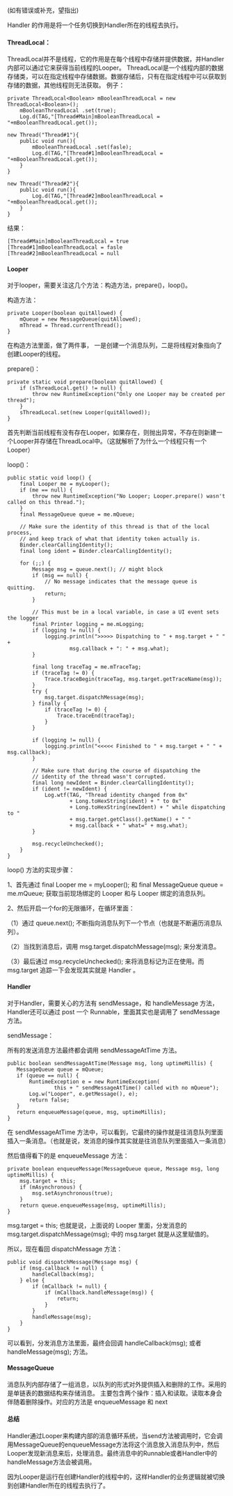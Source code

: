 (如有错误或补充，望指出)

Handler 的作用是将一个任务切换到Handler所在的线程去执行。

#### ThreadLocal：
ThreadLocal并不是线程，它的作用是在每个线程中存储并提供数据，并Handler内部可以通过它来获得当前线程的Looper。
ThreadLocal是一个线程内部的数据存储类，可以在指定线程中存储数据。数据存储后，只有在指定线程中可以获取到存储的数据，其他线程则无法获取。
例子：
```
private ThreadLocal<Boolean> mBooleanThreadLocal = new ThreadLocal<Boolean>();
	mBooleanThreadLocal .set(true);
	Log.d(TAG,"[Thread#Main]mBooleanThreadLocal = "+mBooleanThreadLocal.get());

new Thread("Thread#1"){
	public void run(){
		mBooleanThreadLocal .set(fasle);
		Log.d(TAG,"[Thread#1]mBooleanThreadLocal = "+mBooleanThreadLocal.get());
	}
}

new Thread("Thread#2"){
	public void run(){
		Log.d(TAG,"[Thread#2]mBooleanThreadLocal = "+mBooleanThreadLocal.get());
	}
}
```
结果：
```
[Thread#Main]mBooleanThreadLocal = true
[Thread#1]mBooleanThreadLocal = fasle
[Thread#2]mBooleanThreadLocal = null
```
#### Looper

对于looper，需要关注这几个方法：构造方法，prepare()，loop()。

构造方法：
```
private Looper(boolean quitAllowed) {
    mQueue = new MessageQueue(quitAllowed);
    mThread = Thread.currentThread();
}
```
在构造方法里面，做了两件事，
一是创建一个消息队列，二是将线程对象指向了创建Looper的线程。

prepare()：
```
private static void prepare(boolean quitAllowed) {
    if (sThreadLocal.get() != null) {
        throw new RuntimeException("Only one Looper may be created per thread");
    }
    sThreadLocal.set(new Looper(quitAllowed));
}
```
首先判断当前线程有没有存在Looper，如果存在，则抛出异常，不存在则新建一个Looper并存储在ThreadLocal中。（这就解析了为什么一个线程只有一个Looper）

loop()：

```
public static void loop() {
    final Looper me = myLooper();
    if (me == null) {
        throw new RuntimeException("No Looper; Looper.prepare() wasn't called on this thread.");
    }
    final MessageQueue queue = me.mQueue;

    // Make sure the identity of this thread is that of the local process,
    // and keep track of what that identity token actually is.
    Binder.clearCallingIdentity();
    final long ident = Binder.clearCallingIdentity();

    for (;;) {
        Message msg = queue.next(); // might block
        if (msg == null) {
            // No message indicates that the message queue is quitting.
            return;
        }

        // This must be in a local variable, in case a UI event sets the logger
        final Printer logging = me.mLogging;
        if (logging != null) {
            logging.println(">>>>> Dispatching to " + msg.target + " " +
                    msg.callback + ": " + msg.what);
        }

        final long traceTag = me.mTraceTag;
        if (traceTag != 0) {
            Trace.traceBegin(traceTag, msg.target.getTraceName(msg));
        }
        try {
            msg.target.dispatchMessage(msg);
        } finally {
            if (traceTag != 0) {
                Trace.traceEnd(traceTag);
            }
        }

        if (logging != null) {
            logging.println("<<<<< Finished to " + msg.target + " " + msg.callback);
        }

        // Make sure that during the course of dispatching the
        // identity of the thread wasn't corrupted.
        final long newIdent = Binder.clearCallingIdentity();
        if (ident != newIdent) {
            Log.wtf(TAG, "Thread identity changed from 0x"
                    + Long.toHexString(ident) + " to 0x"
                    + Long.toHexString(newIdent) + " while dispatching to "
                    + msg.target.getClass().getName() + " "
                    + msg.callback + " what=" + msg.what);
        }

        msg.recycleUnchecked();
    }
}
```
loop() 方法的实现步骤：

1、首先通过 final Looper me = myLooper(); 和 final MessageQueue queue = me.mQueue; 获取当前现场绑定的 Looper 和与 Looper 绑定的消息队列。

2、然后开启一个for的无限循环，在循环里面：

   （1）通过 queue.next(); 不断指向消息队列下一个节点（也就是不断遍历消息队列）。
   
   （2）当找到消息后，调用 msg.target.dispatchMessage(msg); 来分发消息。
   
   （3）最后通过 msg.recycleUnchecked(); 来将消息标记为正在使用。而 msg.target 追踪一下会发现其实就是 Handler 。
   
#### Handler

对于Handler，需要关心的方法有 sendMessage，和 handleMessage 方法，Handler还可以通过 post 一个 Runnable，里面其实也是调用了 sendMessage 方法。

sendMessage：

所有的发送消息方法最终都会调用 sendMessageAtTime 方法。
```
public boolean sendMessageAtTime(Message msg, long uptimeMillis) {
   MessageQueue queue = mQueue;
   if (queue == null) {
       RuntimeException e = new RuntimeException(
               this + " sendMessageAtTime() called with no mQueue");
       Log.w("Looper", e.getMessage(), e);
       return false;
   }
   return enqueueMessage(queue, msg, uptimeMillis);
}
```
在 sendMessageAtTime 方法中，可以看到，它最终的操作就是往消息队列里面插入一条消息。（也就是说，发消息的操作其实就是往消息队列里面插入一条消息）

然后值得看下的是 enqueueMessage 方法：
```
private boolean enqueueMessage(MessageQueue queue, Message msg, long uptimeMillis) {
    msg.target = this;
    if (mAsynchronous) {
        msg.setAsynchronous(true);
    }
    return queue.enqueueMessage(msg, uptimeMillis);
}
```

msg.target = this; 也就是说，上面说的 Looper 里面，分发消息的  msg.target.dispatchMessage(msg); 中的 msg.target 就是从这里赋值的。

所以，现在看回 dispatchMessage 方法：
 
```
public void dispatchMessage(Message msg) {
    if (msg.callback != null) {
        handleCallback(msg);
    } else {
        if (mCallback != null) {
            if (mCallback.handleMessage(msg)) {
                return;
            }
        }
        handleMessage(msg);
    }
}
```

可以看到，分发消息方法里面，最终会回调 handleCallback(msg); 或者 handleMessage(msg); 方法。

#### MessageQueue

消息队列内部存储了一组消息，以队列的形式对外提供插入和删除的工作。采用的是单链表的数据结构来存储消息。
主要包含两个操作：插入和读取。读取本身会伴随着删除操作。对应的方法是 enqueueMessage 和 next

#### 总结

Handler通过Looper来构建内部的消息循环系统，当send方法被调用时，它会调用MessageQueue的enqueueMessage方法将这个消息放入消息队列中，然后Looper发现新消息来后，处理消息。最终消息中的Runnable或者Handler中的handleMessage方法会被调用。

因为Looper是运行在创建Handler的线程中的，这样Handler的业务逻辑就被切换到创建Handler所在的线程去执行了。
